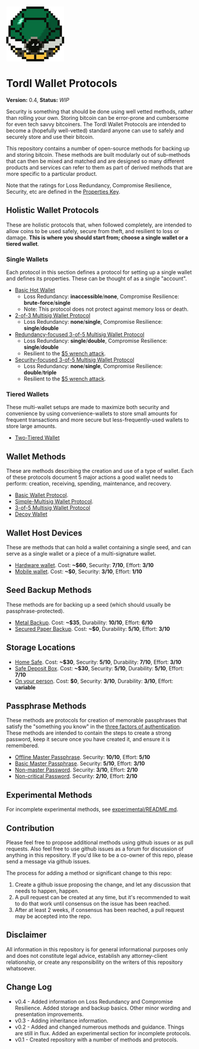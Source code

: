 ![TORDL.png](TORDL.png)

# Tordl Wallet Protocols

**Version:** 0.4, **Status:** *WIP*

Security is something that should be done using well vetted methods, rather than rolling your own. Storing bitcoin can be error-prone and cumbersome for even tech savvy bitcoiners. The Tordl Wallet Protocols are intended to become a (hopefully well-vetted) standard anyone can use to safely and securely store and use their bitcoin.

This repository contains a number of open-source methods for backing up and storing bitcoin. These methods are built modularly out of sub-methods that can then be mixed and matched and are designed so many different products and services can refer to them as part of derived methods that are more specific to a particular product.

Note that the ratings for Loss Redundancy, Compromise Resilience, Security, etc are defined in the [Properties Key](misc/propertiesKey.md).

## Holistic Wallet Protocols

These are holistic protocols that, when followed completely, are intended to allow coins to be used safely, secure from theft, and resilient to loss or damage. **This is where you should start from; choose a single wallet or a tiered wallet**.

### Single Wallets

Each protocol in this section defines a protocol for setting up a single wallet and defines its properties. These can be thought of as a single "account".

* [Basic Hot Wallet](singleWalletProtocols/Basic-Hot-Wallet.md)
  * Loss Redundancy: **inaccessible**/**none**, Compromise Resilience: **brute-force**/**single**
  * Note: This protocol does not protect against memory loss or death.
* [2-of-3 Multisig Wallet Protocol](singleWalletProtocols/2-of-3-Wallet.md)
  * Loss Redundancy: **none**/**single**, Compromise Resilience: **single**/**double**
* [Redundancy-focused 3-of-5 Multisig Wallet Protocol](singleWalletProtocols/3-of-5-Redundancy-focused-Wallet.md)
  * Loss Redundancy: **single**/**double**, Compromise Resilience: **single**/**double**
  * Resilient to the [$5 wrench attack](https://xkcd.com/538/).
* [Security-focused 3-of-5 Multisig Wallet Protocol](singleWalletProtocols/3-of-5-Security-focused-Wallet.md)
  * Loss Redundancy: **none**/**single**, Compromise Resilience: **double**/**triple**
  * Resilient to the [$5 wrench attack](https://xkcd.com/538/).

### Tiered Wallets

These multi-wallet setups are made to maximize both security and convenience by using convenience-wallets to store small amounts for frequent transactions and more secure but less-frequently-used wallets to store large amounts.

* [Two-Tiered Wallet](multiWalletProtocols/Simple-2-Tier-Wallet.md)
<!--* [Three-Tiered Wallet](multiWalletProtocols/Simple-3-Tier-Wallet.md)-->

## Wallet Methods

These are methods describing the creation and use of a type of wallet. Each of these protocols document 5 major actions a good wallet needs to perform: creation, receiving, spending, maintenance, and recovery.

* [Basic Wallet Protocol](singleWalletProtocols/Basic-Wallet-Protocol.md). 
* [Simple-Multisig Wallet Protocol](singleWalletProtocols/Simple-Multisig-Wallet-Protocol.md). 
* [3-of-5 Multisig Wallet Protocol](singleWalletProtocols/3-of-5-Wallet.md)
* [Decoy Wallet](singleWalletProtocols/Decoy-Wallet.md)

## Wallet Host Devices

These are methods that can hold a wallet containing a single seed, and can serve as a single wallet or a piece of a multi-signature wallet.

* [Hardware wallet](walletHostDevices/Hardware-Wallet.md). Cost: **~$60**, Security: **7/10**, Effort: **3/10**
* [Mobile wallet](walletHostDevices/Mobile-Wallet.md). Cost: **~$0**, Security: **3/10**, Effort: **1/10**

## Seed Backup Methods

These methods are for backing up a seed (which should usually be passphrase-protected).

* [Metal Backup](backupMethods/Stamped-Metal-Seed-Backup.md). Cost: **~$35**, Durability: **10/10**, Effort: **6/10**
* [Secured Paper Backup](backupMethods/Secured-Paper-Seed-Backup.md). Cost: **~$0**, Durability: **5/10**, Effort: **3/10**

## Storage Locations

* [Home Safe](storageLocations/Home-Safe.md). Cost: **~$30**, Security: **5/10**, Durability: **7/10**, Effort: **3/10**
* [Safe Deposit Box](storageLocations/Safe-Deposit-Box.md). Cost: **~$30**, Security: **5/10**, Durability: **5/10**, Effort: **7/10**
* [On your person](storageLocations/On-Your-Person.md). Cost: **$0**, Security: **3/10**, Durability: **3/10**, Effort: **variable**

## Passphrase Methods

These methods are protocols for creation of memorable passphrases that satisfy the "something you know" in the [three factors of authentication](http://www.pearsonitcertification.com/articles/article.aspx?p=1718488). These methods are intended to contain the steps to create a strong password, keep it secure once you have created it, and ensure it is remembered.

* [Offline Master Passphrase](passphraseMethods/Offline-Master-Passphrase.md). Security: **10/10**, Effort: **5/10**
* [Basic Master Passphrase](passphraseMethods/Basic-Master-Passphrase.md). Security: **5/10**, Effort: **3/10**
* [Non-master Password](passphraseMethods/Non-master-Password.md). Security: **3/10**, Effort: **2/10**
* [Non-critical Password](passphraseMethods/Non-critical-Password.md). Security: **2/10**, Effort: **2/10**

## Experimental Methods

For incomplete experimental methods, see [experimental/README.md](experimental/README.md).

## Contribution

Please feel free to propose additional methods using github issues or as pull requests. Also feel free to use github issues as a forum for discussion of anything in this repository. If you'd like to be a co-owner of this repo, please send a message via github issues.

The process for adding a method or significant change to this repo:

1. Create a github issue proposing the change, and let any discussion that needs to happen, happen. 
2. A pull request can be created at any time, but it's recommended to wait to do that work until consensus on the issue has been reached.
3. After at least 2 weeks, if consensus has been reached, a pull request may be accepted into the repo.

## Disclaimer

All information in this repository is for general informational purposes only and does not constitute legal advice, establish any attorney-client relationship, or create any responsibility on the writers of this repository whatsoever.

## Change Log

* v0.4 - Added information on Loss Redundancy and Compromise Resilience. Added storage and backup basics. Other minor wording and presentation improvements.
* v0.3 - Adding inheritance information.
* v0.2 - Added and changed numerous methods and guidance. Things are still in flux. Added an experimental section for incomplete protocols.
* v0.1 - Created repository with a number of methods and protocols.
